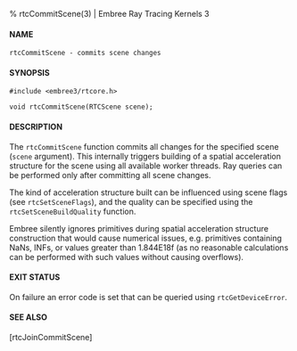 % rtcCommitScene(3) | Embree Ray Tracing Kernels 3

#### NAME

    rtcCommitScene - commits scene changes

#### SYNOPSIS

    #include <embree3/rtcore.h>

    void rtcCommitScene(RTCScene scene);

#### DESCRIPTION

The `rtcCommitScene` function commits all changes for the specified
scene (`scene` argument). This internally triggers building of a
spatial acceleration structure for the scene using all available
worker threads. Ray queries can be performed only after committing
all scene changes.

The kind of acceleration structure built can be influenced using scene
flags (see `rtcSetSceneFlags`), and the quality can be specified
using the `rtcSetSceneBuildQuality` function.

Embree silently ignores primitives during spatial acceleration
structure construction that would cause numerical issues,
e.g. primitives containing NaNs, INFs, or values greater
than 1.844E18f (as no reasonable calculations can be performed with
such values without causing overflows).

#### EXIT STATUS

On failure an error code is set that can be queried using
`rtcGetDeviceError`.

#### SEE ALSO

[rtcJoinCommitScene]
